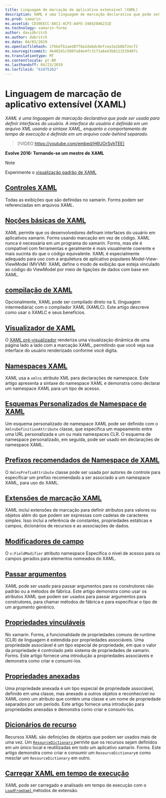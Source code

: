 ```yaml
---
title: Linguagem de marcação de aplicativo extensível (XAML)
description: XAML é uma linguagem de marcação declarativa que pode ser usada para definir interfaces do usuário. A interface do usuário é definida em um arquivo XML usando a sintaxe XAML, enquanto o comportamento de tempo de execução é definido em um arquivo code-behind separado.
ms.prod: xamarin
ms.assetid: CD30EECC-8AC1-4CF5-A4FE-348420A6231E
ms.technology: xamarin-forms
author: davidbritch
ms.author: dabritch
ms.date: 04/03/2019
ms.openlocfilehash: 1f6bdfb1aed87f8a2dabdc0efcea3a1b8bf2ecf2
ms.sourcegitcommit: 4b402d1c508fa84e4fc3171a6e43b811323948fc
ms.translationtype: MT
ms.contentlocale: pt-BR
ms.lasthandoff: 04/23/2019
ms.locfileid: "61075262"
---
```

# <a name="extensible-application-markup-language-xaml"></a>Linguagem de marcação de aplicativo extensível (XAML)

_XAML é uma linguagem de marcação declarativa que pode ser usada para definir interfaces do usuário. A interface do usuário é definida em um arquivo XML usando a sintaxe XAML, enquanto o comportamento de tempo de execução é definido em um arquivo code-behind separado._

> [!VIDEO https://youtube.com/embed/H6UOrSyhTEE]

**Evolve 2016: Tornando-se um mestre de XAML**

> [!NOTE]
> Experimente o [visualização padrão de XAML](standard/index.md)

## <a name="xaml-controlsxaml-controlsmd"></a>[Controles XAML](xaml-controls.md)

Todas as exibições que são definidas no xamarin. Forms podem ser referenciadas em arquivos XAML.

<a name="xaml" />

## <a name="xaml-basicsxaml-basicsindexmd"></a>[Noções básicas de XAML](xaml-basics/index.md)

XAML permite que os desenvolvedores definam interfaces do usuário em aplicativos xamarin. Forms usando marcação em vez de código. XAML nunca é necessária em um programa do xamarin. Forms, mas ele é compatível com ferramentas e geralmente é mais visualmente coerente e mais sucinta do que o código equivalente. XAML é especialmente adequado para uso com a arquitetura de aplicativo populares Model-View-ViewModel (MVVM): XAML define o modo de exibição que esteja vinculado ao código do ViewModel por meio de ligações de dados com base em XAML.

## <a name="xaml-compilationxamlcmd"></a>[compilação de XAML](xamlc.md)

Opcionalmente, XAML pode ser compilado direto na IL (linguagem intermediária) com o compilador XAML (XAMLC). Este artigo descreve como usar o XAMLC e seus benefícios.

## <a name="xaml-previewerxaml-previewerindexmd"></a>[Visualizador de XAML](xaml-previewer/index.md)

O [XAML pré-visualizador](~/xamarin-forms/xaml/xaml-previewer/index.md) renderiza uma visualização dinâmica de uma página lado a lado com a marcação XAML, permitindo que você veja sua interface do usuário renderizado conforme você digita.

## <a name="xaml-namespacesnamespacesmd"></a>[Namespaces XAML](namespaces.md)

XAML usa a `xmlns` atributo XML para declarações de namespace. Este artigo apresenta a sintaxe do namespace XAML e demonstra como declarar um namespace XAML para um tipo de acesso.

## <a name="xaml-custom-namespace-schemascustom-namespace-schemasmd"></a>[Esquemas Personalizados de Namespace de XAML](custom-namespace-schemas.md)

Um esquema personalizado de namespace XAML pode ser definido com o `XmlnsDefinitionAttribute` classe, que especifica um mapeamento entre uma URL personalizada e um ou mais namespaces CLR. O esquema de namespace personalizado, em seguida, pode ser usado em declarações de namespace XAML.

## <a name="xaml-namespace-recommended-prefixescustom-prefixmd"></a>[Prefixos recomendados de Namespace de XAML](custom-prefix.md)

O `XmlnsPrefixAttribute` classe pode ser usada por autores de controle para especificar um prefixo recomendado a ser associado a um namespace XAML, para uso do XAML.

## <a name="xaml-markup-extensionsmarkup-extensionsindexmd"></a>[Extensões de marcação XAML](markup-extensions/index.md)

XAML inclui extensões de marcação para definir atributos para valores ou objetos além do que podem ser expressas com cadeias de caracteres simples. Isso inclui a referência de constantes, propriedades estáticas e campos, dicionários de recursos e as associações de dados.

## <a name="field-modifiersfield-modifiersmd"></a>[Modificadores de campo](field-modifiers.md)

O `x:FieldModifier` atributo namespace Especifica o nível de acesso para os campos gerados para elementos nomeados do XAML.

## <a name="passing-argumentspassing-argumentsmd"></a>[Passar argumentos](passing-arguments.md)

XAML pode ser usado para passar argumentos para os construtores não padrão ou a métodos de fábrica. Este artigo demonstra como usar os atributos XAML que podem ser usados para passar argumentos para construtores, para chamar métodos de fábrica e para especificar o tipo de um argumento genérico.

## <a name="bindable-propertiesbindable-propertiesmd"></a>[Propriedades vinculáveis](bindable-properties.md)

No xamarin. Forms, a funcionalidade de propriedades comuns de runtime (CLR) de linguagem é estendida por propriedades associáveis. Uma propriedade associável é um tipo especial de propriedade, em que o valor da propriedade é controlado pelo sistema de propriedades de xamarin. Forms. Este artigo fornece uma introdução a propriedades associáveis e demonstra como criar e consumi-los.

## <a name="attached-propertiesattached-propertiesmd"></a>[Propriedades anexadas](attached-properties.md)

Uma propriedade anexada é um tipo especial de propriedade associável, definido em uma classe, mas anexado a outros objetos e reconhecível no XAML como um atributo que contém uma classe e um nome de propriedade separados por um período. Este artigo fornece uma introdução para propriedades anexadas e demonstra como criar e consumi-los.

## <a name="resource-dictionariesresource-dictionariesmd"></a>[Dicionários de recurso](resource-dictionaries.md)

Recursos XAML são definições de objetos que podem ser usados mais de uma vez. Um [ `ResourceDictionary` ](xref:Xamarin.Forms.ResourceDictionary) permite que os recursos sejam definidos em um único local e reutilizadas em todo um aplicativo xamarin. Forms. Este artigo demonstra como criar e consumir um `ResourceDictionary`e como mesclar um `ResourceDictionary` em outro.

## <a name="loading-xaml-at-runtimeruntime-loadmd"></a>[Carregar XAML em tempo de execução](runtime-load.md)

XAML pode ser carregado e analisado em tempo de execução com o [ `LoadFromXaml` ](xref:Xamarin.Forms.Xaml.Extensions.LoadFromXaml*) métodos de extensão.
